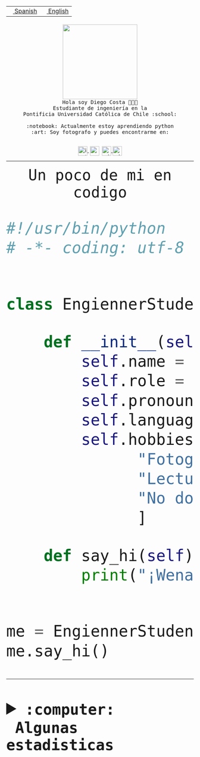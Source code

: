 <table border="0"  align="right">
 <tr><td><a href="README.md"><img src="https://upload.wikimedia.org/wikipedia/commons/thumb/8/89/Bandera_de_Espa%C3%B1a.svg/1200px-Bandera_de_Espa%C3%B1a.svg.png" height="10"> Spanish</a></td>
 <td><a href="README.en.md"><img src="https://upload.wikimedia.org/wikipedia/commons/a/a4/Flag_of_the_United_States.svg" height="10"> English</a></td></tr>
</table><br><br><br>


<p align="center">
  <img src="https://github.com/diegocostares/diegocostares/blob/main/Images/aaa2.gif?raw=true" height="200px" weight="200px">
  <br><samp>
    Hola soy Diego Costa 👨🏻‍💻<br>
    Estudiante de ingeniería en la <br>
    Pontificia Universidad Católica de Chile :school:<br>
  <br>
    :notebook: Actualmente estoy aprendiendo python <br>
    :art: Soy fotografo y puedes encontrarme en: <br>
  <br></samp>
  
</p>

<p align="center">
   <a href="https://instagram.com/diegocosta_no" target="blank">
    <img 
    align="center" src="https://cdn.jsdelivr.net/npm/simple-icons@3.0.1/icons/instagram.svg" alt="instagram" height="25px" width="25px" />
  </a>
  <a style="border: 3px solid; color: white;"href="https://t.me/diegocosta_no" target="blank">
  <img
  align="center" alt="Telegram" width="25px" src="https://icons-for-free.com/iconfiles/png/512/Telegram-1324888767380505522.png" />
</a>
<a href="https://api.whatsapp.com/send?phone=56971897835&text=Hola!" target="blank">
  <img
  align="center" alt="wtsp" width="25px" src="https://img.icons8.com/pastel-glyph/2x/whatsapp--v2.png" />
</a>
<a href="https://www.linkedin.com/in/diego-costa-786249213/" target="blank">
  <img
  align="center" alt="wtsp" width="25px" src="https://img.icons8.com/metro/452/linkedin.png" />
</a>

  </a>
</p>

---


<p align="center"><font size="25"><samp>Un poco de mi en codigo</samp></front></p>


```python
#!/usr/bin/python
# -*- coding: utf-8 -*-


class EngiennerStudent:

    def __init__(self):
        self.name = "Diego Costa"
        self.role = "Estudiante"
        self.pronouns = "he/him"
        self.language_spoken = ["es_CL", "en_US"]
        self.hobbies = [
              "Fotografia",
              "Lectura",
              "No dormir",
              ]

    def say_hi(self):
        print("¡Wena mundo!")


me = EngiennerStudent()
me.say_hi()
```
---
<details>
  <summary><b><samp>:computer: &nbsp;Algunas estadisticas</samp></b></summary>
  <br/></p>

<!--START_SECTION:waka-->
![Code Time](http://img.shields.io/badge/Code%20Time-800%20hrs%2056%20mins-blue)

**Soy nocturno 🦉** 

```text
🌞 Mañana                 9 commits           ░░░░░░░░░░░░░░░░░░░░░░░░░   00.40 % 
🌆 Día                    690 commits         ████████░░░░░░░░░░░░░░░░░   30.89 % 
🌃 Tarde                  962 commits         ███████████░░░░░░░░░░░░░░   43.06 % 
🌙 Noche                  573 commits         ██████░░░░░░░░░░░░░░░░░░░   25.65 % 
```
📅 **Soy más productivo los Martes** 

```text
Lunes                    348 commits         ████░░░░░░░░░░░░░░░░░░░░░   15.58 % 
Martes                   450 commits         █████░░░░░░░░░░░░░░░░░░░░   20.14 % 
Miércoles                301 commits         ███░░░░░░░░░░░░░░░░░░░░░░   13.47 % 
Jueves                   278 commits         ███░░░░░░░░░░░░░░░░░░░░░░   12.44 % 
Viernes                  366 commits         ████░░░░░░░░░░░░░░░░░░░░░   16.38 % 
Sábado                   204 commits         ██░░░░░░░░░░░░░░░░░░░░░░░   09.13 % 
Domingo                  287 commits         ███░░░░░░░░░░░░░░░░░░░░░░   12.85 % 
```


📊 **Esta semana me dediqué a** 

```text
🐱‍💻 Proyectos: 
2023-1-S4-Grupo2-Backend 4 hrs 53 mins       ████████████░░░░░░░░░░░░░   49.60 % 
Arqui-31                 3 hrs 29 mins       █████████░░░░░░░░░░░░░░░░   35.38 % 
gpti-scrapper-main       28 mins             █░░░░░░░░░░░░░░░░░░░░░░░░   04.84 % 
proyecto-grupo-31        23 mins             █░░░░░░░░░░░░░░░░░░░░░░░░   04.04 % 
latex-templates          22 mins             █░░░░░░░░░░░░░░░░░░░░░░░░   03.86 % 
```


 Last Updated on 18/04/2023 12:37:19 UTC
<!--END_SECTION:waka-->
  
  

<p align="center"> <img src="https://github-readme-stats.vercel.app/api?username=diegocostares&show_icons=true&theme=ayu-mirage" alt="abhisheknaiidu" /></p>
 
</details>
